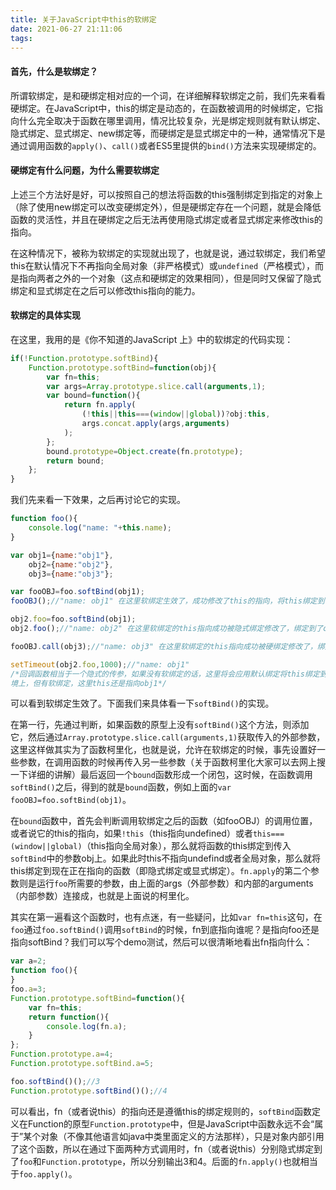```yaml
---
title: 关于JavaScript中this的软绑定
date: 2021-06-27 21:11:06
tags:
---
```

#### 首先，什么是软绑定？

所谓软绑定，是和硬绑定相对应的一个词，在详细解释软绑定之前，我们先来看看硬绑定。在JavaScript中，this的绑定是动态的，在函数被调用的时候绑定，它指向什么完全取决于函数在哪里调用，情况比较复杂，光是绑定规则就有默认绑定、隐式绑定、显式绑定、new绑定等，而硬绑定是显式绑定中的一种，通常情况下是通过调用函数的`apply()`、`call()`或者ES5里提供的`bind()`方法来实现硬绑定的。

#### 硬绑定有什么问题，为什么需要软绑定

上述三个方法好是好，可以按照自己的想法将函数的this强制绑定到指定的对象上（除了使用new绑定可以改变硬绑定外），但是硬绑定存在一个问题，就是会降低函数的灵活性，并且在硬绑定之后无法再使用隐式绑定或者显式绑定来修改this的指向。

在这种情况下，被称为软绑定的实现就出现了，也就是说，通过软绑定，我们希望this在默认情况下不再指向全局对象（非严格模式）或`undefined`（严格模式），而是指向两者之外的一个对象（这点和硬绑定的效果相同），但是同时又保留了隐式绑定和显式绑定在之后可以修改this指向的能力。

#### 软绑定的具体实现

在这里，我用的是《你不知道的JavaScript 上》中的软绑定的代码实现：

```javascript
if(!Function.prototype.softBind){
    Function.prototype.softBind=function(obj){
        var fn=this;
        var args=Array.prototype.slice.call(arguments,1);
        var bound=function(){
            return fn.apply(
                (!this||this===(window||global))?obj:this,
                args.concat.apply(args,arguments)
            );
        };
        bound.prototype=Object.create(fn.prototype);
        return bound;
    };
}
```

我们先来看一下效果，之后再讨论它的实现。

```javascript
function foo(){
    console.log("name: "+this.name);
}

var obj1={name:"obj1"},
    obj2={name:"obj2"},
    obj3={name:"obj3"};

var fooOBJ=foo.softBind(obj1);
fooOBJ();//"name: obj1" 在这里软绑定生效了，成功修改了this的指向，将this绑定到了obj1上

obj2.foo=foo.softBind(obj1);
obj2.foo();//"name: obj2" 在这里软绑定的this指向成功被隐式绑定修改了，绑定到了obj2上

fooOBJ.call(obj3);//"name: obj3" 在这里软绑定的this指向成功被硬绑定修改了，绑定到了obj3上

setTimeout(obj2.foo,1000);//"name: obj1"
/*回调函数相当于一个隐式的传参，如果没有软绑定的话，这里将会应用默认绑定将this绑定到全局环
境上，但有软绑定，这里this还是指向obj1*/
```

可以看到软绑定生效了。下面我们来具体看一下`softBind()`的实现。

在第一行，先通过判断，如果函数的原型上没有`softBind()`这个方法，则添加它，然后通过`Array.prototype.slice.call(arguments,1)`获取传入的外部参数，这里这样做其实为了函数柯里化，也就是说，允许在软绑定的时候，事先设置好一些参数，在调用函数的时候再传入另一些参数（关于函数柯里化大家可以去网上搜一下详细的讲解）最后返回一个`bound`函数形成一个闭包，这时候，在函数调用`softBind()`之后，得到的就是`bound`函数，例如上面的`var fooOBJ=foo.softBind(obj1)`。

在`bound`函数中，首先会判断调用软绑定之后的函数（如fooOBJ）的调用位置，或者说它的this的指向，如果`!this`（this指向undefined）或者`this===(window||global)`（this指向全局对象），那么就将函数的this绑定到传入`softBind`中的参数obj上。如果此时this不指向undefind或者全局对象，那么就将this绑定到现在正在指向的函数（即隐式绑定或显式绑定）。`fn.apply`的第二个参数则是运行`foo`所需要的参数，由上面的args（外部参数）和内部的arguments（内部参数）连接成，也就是上面说的柯里化。

其实在第一遍看这个函数时，也有点迷，有一些疑问，比如`var fn=this`这句，在`foo`通过`foo.softBind()`调用`softBind`的时候，fn到底指向谁呢？是指向foo还是指向softBind？我们可以写个demo测试，然后可以很清晰地看出fn指向什么：

```javascript
var a=2;
function foo(){
}
foo.a=3;
Function.prototype.softBind=function(){
    var fn=this;
    return function(){
        console.log(fn.a);
    }
};
Function.prototype.a=4;
Function.prototype.softBind.a=5;

foo.softBind()();//3
Function.prototype.softBind()();//4
```

可以看出，fn（或者说this）的指向还是遵循this的绑定规则的，`softBind`函数定义在Function的原型`Function.prototype`中，但是JavaScript中函数永远不会“属于”某个对象（不像其他语言如java中类里面定义的方法那样），只是对象内部引用了这个函数，所以在通过下面两种方式调用时，fn（或者说this）分别隐式绑定到了`foo`和`Function.prototype`，所以分别输出3和4。后面的`fn.apply()`也就相当于`foo.apply()`。
